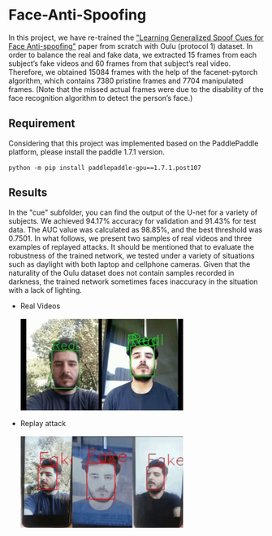 # Face-Anti-Spoofing
In this project, we have re-trained the ["Learning Generalized Spoof Cues for Face Anti-spoofing"](https://arxiv.org/abs/2005.03922) paper from scratch with Oulu (protocol 1) dataset. In order to balance the real and fake data, we extracted 15 frames from each subject’s fake videos and 60 frames from that subject’s real video. Therefore, we obtained 15084 frames with the help of the facenet-pytorch algorithm, which contains 7380 pristine frames and 7704 manipulated frames. (Note that the missed actual frames were due to the disability of the face recognition algorithm to detect the person’s face.)

## Requirement
Considering that this project was implemented based on the PaddlePaddle platform, please install the paddle 1.7.1 version.
```
python -m pip install paddlepaddle-gpu==1.7.1.post107 
```


## Results
In the "cue" subfolder, you can find the output of the U-net for a variety of subjects. We achieved 94.17% accuracy for validation and 91.43% for test data. The AUC value was calculated as 98.85%, and the best threshold was 0.7501.
In what follows, we present two samples of real videos and three examples of replayed attacks. It should be mentioned that to evaluate the robustness of the trained network, we tested under a variety of situations such as daylight with both laptop and cellphone cameras. Given that the naturality of the Oulu dataset does not contain samples recorded in darkness, the trained network sometimes faces inaccuracy in the situation with a lack of lighting.


+ Real Videos\
\
![Face-Anti-Spoofing](SampleOutput/real.gif)

+ Replay attack\
\
![Face-Anti-Spoofing](SampleOutput/fake.gif)
